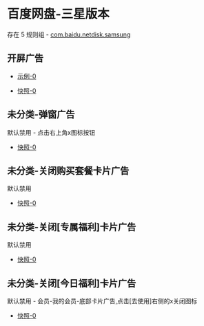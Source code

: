 # 百度网盘-三星版本

存在 5 规则组 - [com.baidu.netdisk.samsung](/src/apps/com.baidu.netdisk.samsung.ts)

## 开屏广告

- [示例-0](https://m.gkd.li/57941037/7f1babd6-7da3-4733-aca9-80ddf3c0a84e)

- [快照-0](https://i.gkd.li/i/14596658)

## 未分类-弹窗广告

默认禁用 - 点击右上角x图标按钮

- [快照-0](https://i.gkd.li/i/12738331)

## 未分类-关闭购买套餐卡片广告

默认禁用

- [快照-0](https://i.gkd.li/i/12738388)

## 未分类-关闭[专属福利]卡片广告

默认禁用

- [快照-0](https://i.gkd.li/i/12738404)

## 未分类-关闭[今日福利]卡片广告

默认禁用 - 会员-我的会员-底部卡片广告,点击[去使用]右侧的x关闭图标

- [快照-0](https://i.gkd.li/i/12738449)
